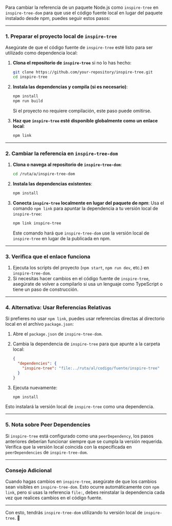 Para cambiar la referencia de un paquete Node.js como `inspire-tree` en `inspire-tree-dom` para que use el código fuente local en lugar del paquete instalado desde npm, puedes seguir estos pasos:

---

### **1. Preparar el proyecto local de `inspire-tree`**
Asegúrate de que el código fuente de `inspire-tree` esté listo para ser utilizado como dependencia local:
1. **Clona el repositorio de `inspire-tree`** si no lo has hecho:
   ```bash
   git clone https://github.com/your-repository/inspire-tree.git
   cd inspire-tree
   ```

2. **Instala las dependencias y compila (si es necesario)**:
   ```bash
   npm install
   npm run build
   ```
   Si el proyecto no requiere compilación, este paso puede omitirse.

3. **Haz que `inspire-tree` esté disponible globalmente como un enlace local**:
   ```bash
   npm link
   ```

---

### **2. Cambiar la referencia en `inspire-tree-dom`**
1. **Clona o navega al repositorio de `inspire-tree-dom`**:
   ```bash
   cd /ruta/a/inspire-tree-dom
   ```

2. **Instala las dependencias existentes**:
   ```bash
   npm install
   ```

3. **Conecta `inspire-tree` localmente en lugar del paquete de npm**:
   Usa el comando `npm link` para apuntar la dependencia a tu versión local de `inspire-tree`:
   ```bash
   npm link inspire-tree
   ```

   Este comando hará que `inspire-tree-dom` use la versión local de `inspire-tree` en lugar de la publicada en npm.

---

### **3. Verifica que el enlace funciona**
1. Ejecuta los scripts del proyecto (`npm start`, `npm run dev`, etc.) en `inspire-tree-dom`.
2. Si necesitas hacer cambios en el código fuente de `inspire-tree`, asegúrate de volver a compilarlo si usa un lenguaje como TypeScript o tiene un paso de construcción.

---

### **4. Alternativa: Usar Referencias Relativas**
Si prefieres no usar `npm link`, puedes usar referencias directas al directorio local en el archivo `package.json`:
1. Abre el `package.json` de `inspire-tree-dom`.
2. Cambia la dependencia de `inspire-tree` para que apunte a la carpeta local:
   ```json
   {
     "dependencies": {
       "inspire-tree": "file:../ruta/al/codigo/fuente/inspire-tree"
     }
   }
   ```

3. Ejecuta nuevamente:
   ```bash
   npm install
   ```

Esto instalará la versión local de `inspire-tree` como una dependencia.

---

### **5. Nota sobre Peer Dependencies**
Si `inspire-tree` está configurado como una `peerDependency`, los pasos anteriores deberían funcionar siempre que se cumpla la versión requerida. Verifica que la versión local coincida con la especificada en `peerDependencies` de `inspire-tree-dom`.

---

### **Consejo Adicional**
Cuando hagas cambios en `inspire-tree`, asegúrate de que los cambios sean visibles en `inspire-tree-dom`. Esto ocurre automáticamente con `npm link`, pero si usas la referencia `file:`, debes reinstalar la dependencia cada vez que realices cambios en el código fuente.

--- 

Con esto, tendrás `inspire-tree-dom` utilizando tu versión local de `inspire-tree`. 🎉